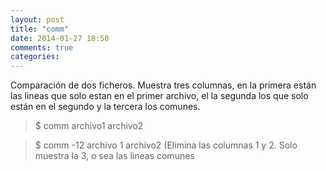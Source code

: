 ```yaml
---
layout: post
title: "comm"
date: 2014-01-27 18:50
comments: true
categories: 
---
```

Comparación de dos ficheros. Muestra tres columnas, en la primera están las lineas que solo estan en el primer archivo, el la segunda los que solo están en el segundo y la tercera los comunes.

>$ comm archivo1 archivo2 

>$ comm -12 archivo 1 archivo2 (Elimina las columnas 1 y 2. Solo muestra la 3, o sea las lineas comunes

